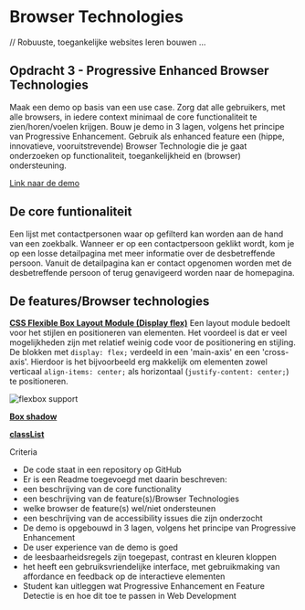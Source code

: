 # Browser Technologies
// Robuuste, toegankelijke websites leren bouwen … 

## Opdracht 3 - Progressive Enhanced Browser Technologies 
Maak een demo op basis van een use case. Zorg dat alle gebruikers, met alle browsers, in iedere context minimaal de core functionaliteit te zien/horen/voelen krijgen. Bouw je demo in 3 lagen, volgens het principe van Progressive Enhancement. Gebruik als enhanced feature een (hippe, innovatieve, vooruitstrevende) Browser Technologie die je gaat onderzoeken op functionaliteit, toegankelijkheid en (browser) ondersteuning.

[Link naar de demo](https://jamalvr.github.io/browser-technologies/opdracht3/index.html)

## De core funtionaliteit
Een lijst met contactpersonen waar op gefilterd kan worden aan de hand van een zoekbalk. Wanneer er op een contactpersoon geklikt wordt, kom je op een losse detailpagina met meer informatie over de desbetreffende persoon. Vanuit de detailpagina kan er contact opgenomen worden met de desbetreffende persoon of terug genavigeerd worden naar de homepagina.

## De features/Browser technologies
**[CSS Flexible Box Layout Module (Display flex)](https://css-tricks.com/snippets/css/a-guide-to-flexbox/)**
Een layout module bedoelt voor het stijlen en positioneren van elementen. Het voordeel is dat er veel mogelijkheden zijn met relatief weinig code voor de positionering en stijling. De blokken met ``display: flex;`` verdeeld in een 'main-axis' en een 'cross-axis'. Hierdoor is het bijvoorbeeld erg makkelijk om elementen zowel verticaal ``align-items: center;`` als horizontaal (``justify-content: center;``) te positioneren.

![flexbox support](flexsupport.png)

**[Box shadow](https://caniuse.com/#search=box-shadow)**


**[classList](https://caniuse.com/#search=classlist)**



Criteria
- De code staat in een repository op GitHub
- Er is een Readme toegevoegd met daarin beschreven:
- 	een beschrijving van de core functionality
- 	een beschrijving van de feature(s)/Browser Technologies
- 	welke browser de feature(s) wel/niet ondersteunen
- 	een beschrijving van de accessibility issues die zijn onderzocht
- De demo is opgebouwd in 3 lagen, volgens het principe van Progressive Enhancement
- De user experience van de demo is goed
- 	de leesbaarheidsregels zijn toegepast, contrast en kleuren kloppen
- 	het heeft een gebruiksvriendelijke interface, met gebruikmaking van affordance en feedback op de interactieve elementen
- Student kan uitleggen wat Progressive Enhancement en Feature Detectie is en hoe dit toe te passen in Web Development

 